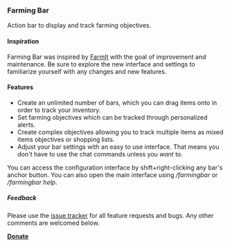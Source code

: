 ### **Farming Bar**

Action bar to display and track farming objectives.

#### **Inspiration**

Farming Bar was inspired by [FarmIt](https://www.curseforge.com/wow/addons/farmit) with the goal of improvement and maintenance. Be sure to explore the new interface and settings to familiarize yourself with any changes and new features.

#### **Features**

-   Create an unlimited number of bars, which you can drag items onto in order to track your inventory.
-   Set farming objectives which can be tracked through personalized alerts.
-   Create complex objectives allowing you to track multiple items as mixed items objectives or shopping lists.
-   Adjust your bar settings with an easy to use interface. That means you don't have to use the chat commands unless you _want_ to.

You can access the configuration interface by shift+right-clicking any bar's anchor button. You can also open the main interface using _/farmingbar_ or _/farmingbar help_.

##### **Feedback**

Please use the [issue tracker](https://github.com/niketa-wow/farmingbar/issues) for all feature requests and bugs. Any other comments are welcomed below.

**[Donate](https://www.paypal.com/cgi-bin/webscr?cmd=_donations&business=NYN3WUR4A68SE&currency_code=USD&source=url)**
